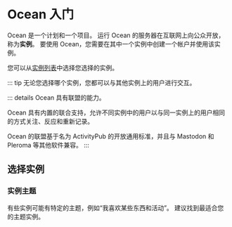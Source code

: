 # Ocean 入门
Ocean 是一个计划和一个项目。
运行 Ocean 的服务器在互联网上向公众开放，称为**实例**。
要使用 Ocean，您需要在其中一个实例中创建一个帐户并使用该实例。

您可以从[实例列表](../instances.md)中选择您选择的实例。

::: tip
无论您选择哪个实例，您都可以与其他实例上的用户进行交互。

::: details
Ocean 具有联盟的能力。

Ocean 具有内置的联合支持，允许不同实例中的用户以与同一实例上的用户相同的方式关注、反应和重新记录。

Ocean 的联盟基于名为 ActivityPub 的开放通用标准，并且与 Mastodon 和 Pleroma 等其他软件兼容。
:::

## 选择实例
### 实例主题
有些实例可能有特定的主题，例如“我喜欢某些东西和活动”。
建议找到最适合您的主题实例。
